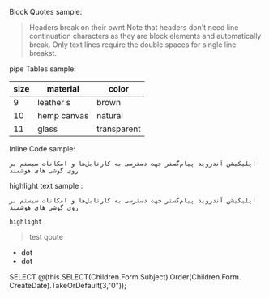 


Block Quotes sample: 

> Headers break on their ownt
> Note that headers don't need line continuation characters as they are block elements and automatically break. Only text lines require the double spaces for single line breakst.



pipe Tables  sample: 


|size | material     | color       |
|---- | ------------ | ------------|
|9    | leather   s   | brown   |
|10   | hemp canvas  | natural |
|11   | glass        | transparent |




Inline Code   sample: 
```
اپلیکیشن آندروید پیام‌گستر جهت دسترسی به کارتابل‌ها و امکانات سیستم بر روی گوشی ‌های هوشمند

```



highlight text sample :

`اپلیکیشن آندروید پیام‌گستر جهت دسترسی به کارتابل‌ها و امکانات سیستم بر روی گوشی ‌های هوشمند`


`highlight`

> test qoute

* dot
* dot


SELECT @(this.SELECT(Children.Form.Subject).Order(Children.Form. CreateDate).TakeOrDefault(3,"0"));
